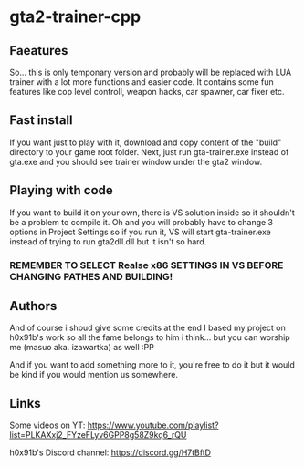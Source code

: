 # gta2-trainer-cpp

## Faeatures
So... this is only temponary version and probably will be replaced with LUA trainer with a lot more functions and easier code.
It contains some fun features like cop level controll, weapon hacks, car spawner, car fixer etc.

## Fast install
If you want just to play with it, download and copy content of the "build" directory to your game root folder.
Next, just run gta-trainer.exe instead of gta.exe and you should see trainer window under the gta2 window.

## Playing with code
If you want to build it on your own, there is VS solution inside so it shouldn't be a problem to compile it.
Oh and you will probably have to change 3 options in Project Settings so if you run it, VS will start gta-trainer.exe instead of
trying to run gta2dll.dll but it isn't so hard.

### REMEMBER TO SELECT Realse x86 SETTINGS IN VS BEFORE CHANGING PATHES AND BUILDING!

## Authors
And of course i shoud give some credits at the end
I based my project on h0x91b's work so all the fame belongs to him i think...
but you can worship me (masuo aka. izawartka) as well :PP

And if you want to add something more to it, you're free to do it but it would be kind if you would mention us somewhere.

## Links
Some videos on YT:
https://www.youtube.com/playlist?list=PLKAXxj2_FYzeFLyv6GPP8g58Z9kq6_rQU

h0x91b's Discord channel:
https://discord.gg/H7tBftD
